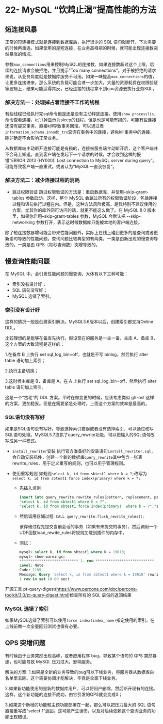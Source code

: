# 22- MySQL “饮鸩止渴”提高性能的方法

## 短连接风暴

正常的短连接模式就是连接到数据库后，执行很少的 SQL 语句就断开，下次需要的时候再重连。如果使用的是短连接，在业务高峰期的时候，就可能出现连接数突然暴涨的情况。

参数`max_connections`用来控制MySQL的连接数，如果连接数超过这个上限，后续的连接请求会被拒绝，并且提示“Too many connections”。对于被拒绝的请求来说，从业务角度就是数据库服务不可用。如果一味提高`max_connections`的值，让更多连接进来，那么系统的负载可能会进一步加大，大量的资源耗费在权限验证等逻辑上，结果可能适得其反，已经连接的线程拿不到cpu资源去执行业务SQL。

### 解决方法一：处理掉占着连接不工作的线程

有些线程已经执行完sql命令但是还是没有主动释放连接。使用`show processlis;`命令查看连接，`kill`掉显示为sleep的线程。但是也是可能有损的，可能有些连接还没有提交事务，直接kill导致事务回滚。可以通过表`information_schema.innodb_trx`查询在事务中的连接，避免kill事务中的连接，除非确定不会影响正常业务。

从数据库端主动断开连接可能是有损的，连接被服务端主动断开后，这个客户端并不会马上知道。直到客户端在发起下一个请求的时候，才会收到这样的报错“ERROR 2013 (HY000): Lost connection to MySQL server during query”。可能导致客户端一直重试，或者认为“MySQL一直没恢复”。

### 解决方法二：减少连接过程的消耗

* 跳过权限验证
    跳过权限验证的方法是：重启数据库，并使用–skip-grant-tables 参数启动。这样，整个 MySQL 会跳过所有的权限验证阶段，包括连接过程和语句执行过程在内。但是，这种方法风险极高，是我特别不建议使用的方案。尤其你的库外网可访问的话，就更不能这么做了。在 MySQL 8.0 版本里，如果你启用–skip-grant-tables 参数，MySQL 会默认把 --skip-networking 参数打开，表示这时候数据库只能被本地的客户端连接。


除了短连接数暴增可能会带来性能问题外，实际上在线上碰到更多的是查询或者更新语句导致的性能问题。查询问题比较典型的有两类，一类是由新出现的慢查询导致的，一类是由 QPS（每秒查询数）突增导致的。

## 慢查询性能问题

在 MySQL 中，会引发性能问题的慢查询，大体有以下三种可能：

* 索引没有设计好；
* SQL 语句没写好；
* MySQL 选错了索引。

### 索引没有设计好

这样的情况一般是创建索引解决。MySQL5.6版本以后，创建索引都支持Online DDL。

比较理想的是能够在备库先执行。假设现在的服务是一主一备，主库 A、备库 B，这个方案的大致流程是这样的：

1.在备库 B 上执行 set sql_log_bin=off，也就是不写 binlog，然后执行 alter table 语句加上索引；

2.执行主备切换；

3.这时候主库是 B，备库是 A。在 A 上执行 set sql_log_bin=off，然后执行 alter table 语句加上索引。

这是一个“古老”的 DDL 方案。平时在做变更的时候，应该考虑类似 gh-ost 这样的方案，更加稳妥。但是在需要紧急处理时，上面这个方案的效率是最高的。

### SQL语句没有写好

如果是SQL语句没有写好，导致选择索引错误或者没有选择索引，可以通过改写SQL语句处理。MySQL5.7提供了query_rewrite功能，可以把输入的SQL语句改写成另一种模式。

* `install_rewriter`安装
    执行官方准备好的安装语句`install_rewriter.sql`，会自动安装插件，创建一个新的数据库`query_rewrite`其中包含一张表rewrite_rules，用于定义重写的规则，也可以用于管理规则。

* 使用重写规则
    如规则`select k, id from sbtest1 where k = ?;`改写为`select k, id from sbtest1 force index(primary) where k = ?;`

    * 先插入规则
    
        ```sql
        insert into query_rewrite.rewrite_rules(pattern, replacement, pattern_database) values (
        "select k, id from sbtest1 where k = ?",
        "select k, id from sbtest1 force index(primary)  where k = ?","sb1");
        ```

    * 然后调用存储过程: `CALL query_rewrite.flush_rewrite_rules();`
        
        该存储过程先提交当前会话的事务（如果有未提交的事务），然后调用一个UDF函数load_rewite_rules将规则加载到插件的内存中。

    * 测试：

        ```sql
        mysql> select k, id from sbtest1 where k = 19618;
        mysql> show warnings;
        *************************** 1. row ***************************
        Level: Note
        Code: 1105
        Message: Query 'select k, id from sbtest1 where k = 19618' rewritten to 'SELECT k, id from sbtest1 force index(primary)  where k = 19618' by a query rewrite plugin
        1 row in set (0.00 sec)
        ```

开源工具 pt-query-digest(https://www.percona.com/doc/percona-toolkit/3.0/pt-query-digest.html)检查所有的 SQL 语句的返回结果

### MySQL 选错了索引

如果MySQL选错了索引可以使用`force index(index_name)`指定使用的索引。在上线前做一次全量回归测试也很有必要。

## QPS 突增问题

有时候由于业务突然出现高峰，或者应用程序 bug，导致某个语句的 QPS 突然暴涨，也可能导致 MySQL 压力过大，影响服务。

解決的方案:
1.如果是全新的业务导致的bug可以下线业务，将服务器从数据库白名单里去除。这个需要协调才能解决，毕竟是全面下线业务。

2.如果新功能使用的是新的数据库用户，可以将用户删除，然后断开现有的连接。这样，这个新功能的连接不成功，由它引发的QPS就会变成0；

3.如果这个新增的功能和主题功能部署在一起，那么可以把压力最大的 SQL 语句直接重写成"select 1"返回。这可能产生误伤，以及对后续依赖这个查询业务的功能出现错误。